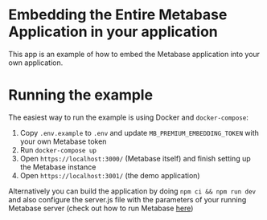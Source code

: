 # Embedding the Entire Metabase Application in your application

This app is an example of how to embed the Metabase application into your own application.

# Running the example

The easiest way to run the example is using Docker and `docker-compose`:

1. Copy `.env.example` to `.env` and update `MB_PREMIUM_EMBEDDING_TOKEN` with your own Metabase token
2. Run `docker-compose up`
3. Open `https://localhost:3000/` (Metabase itself) and finish setting up the Metabase instance
4. Open `https://localhost:3001/` (the demo application)

Alternatively you can build the application by doing `npm ci && npm run dev` and also configure the server.js file with the parameters of your running Metabase server (check out how to run Metabase [here](https://www.metabase.com/docs/latest/operations-guide/installing-metabase.html))